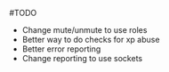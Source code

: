 #TODO
* Change mute/unmute to use roles
* Better way to do checks for xp abuse
* Better error reporting
* Change reporting to use sockets

